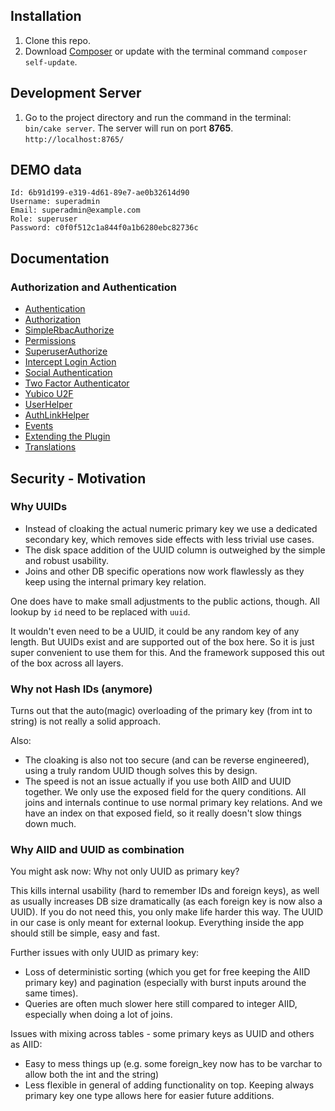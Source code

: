 
## Installation
1. Clone this repo.
2. Download [Composer](https://getcomposer.org/doc/00-intro.md) or update with the terminal command `composer self-update`.
 

## Development Server
1. Go to the project directory and run the command in the terminal: `bin/cake server`. The server will run on port **8765**. `http://localhost:8765/`

## DEMO data
```
Id: 6b91d199-e319-4d61-89e7-ae0b32614d90  
Username: superadmin
Email: superadmin@example.com
Role: superuser
Password: c0f0f512c1a844f0a1b6280ebc82736c
```

## Documentation

### Authorization and Authentication

* [Authentication](Documentation/Auth/Authentication.md)
* [Authorization](Documentation/Auth/Authorization.md)
* [SimpleRbacAuthorize](Documentation/Auth/SimpleRbacAuthorize.md)
* [Permissions](Documentation/Auth/Permissions.md)
* [SuperuserAuthorize](Documentation/Auth/SuperuserAuthorize.md)
* [Intercept Login Action](Documentation/Auth/InterceptLoginAction.md)
* [Social Authentication](Documentation/Auth/SocialAuthentication.md)
* [Two Factor Authenticator](Documentation/Auth/Two-Factor-Authenticator.md)
* [Yubico U2F](Documentation/Auth/Yubico-U2F.md)
* [UserHelper](Documentation/Auth/UserHelper.md)
* [AuthLinkHelper](Documentation/Auth/AuthLinkHelper.md)
* [Events](Documentation/Auth/Events.md)
* [Extending the Plugin](Documentation/Auth/Extending-the-Plugin.md)
* [Translations](Documentation/Auth/Translations.md)


## Security - Motivation

### Why UUIDs
- Instead of cloaking the actual numeric primary key we use a dedicated secondary key, which removes side effects with less trivial use cases.
- The disk space addition of the UUID column is outweighed by the simple and robust usability.
- Joins and other DB specific operations now work flawlessly as they keep using the internal primary key relation.

One does have to make small adjustments to the public actions, though. All lookup by `id` need to be replaced with `uuid`.

It wouldn't even need to be a UUID, it could be any random key of any length. But UUIDs exist and are supported out of the box here.
So it is just super convenient to use them for this. And the framework supposed this out of the box across all layers.

### Why not Hash IDs (anymore)
Turns out that the auto(magic) overloading of the primary key (from int to string) is not really a solid approach.

Also:
- The cloaking is also not too secure (and can be reverse engineered), using a truly random UUID though solves this by design.
- The speed is not an issue actually if you use both AIID and UUID together. We only use the exposed field for the query conditions. All joins and internals continue to use
normal primary key relations. And we have an index on that exposed field, so it really doesn't slow things down much.

### Why AIID and UUID as combination
You might ask now: Why not only UUID as primary key?

This kills internal usability (hard to remember IDs and foreign keys), as well as usually increases DB size dramatically (as each foreign key is now also a UUID).
If you do not need this, you only make life harder this way.
The UUID in our case is only meant for external lookup. Everything inside the app should still be simple, easy and fast.

Further issues with only UUID as primary key:
- Loss of deterministic sorting (which you get for free keeping the AIID primary key) and pagination (especially with burst inputs around the same times).
- Queries are often much slower here still compared to integer AIID, especially when doing a lot of joins.

Issues with mixing across tables - some primary keys as UUID and others as AIID:
- Easy to mess things up (e.g. some foreign_key now has to be varchar to allow both the int and the string)
- Less flexible in general of adding functionality on top. Keeping always primary key one type allows here for easier future additions.
